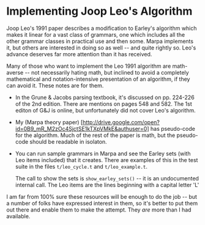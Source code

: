 # Implementing Joop Leo's Algorithm

Joop Leo's 1991 paper describes a modification to Earley's algorithm which
makes it linear for a vast class of grammars, one which includes all the
other grammar classes in practical use and then some.  Marpa implements
it, but others are interested in doing so as well -- and quite rightly so.
Leo's advance deserves far more attention than it has received.

Many of those who want to implement the Leo 1991 algorithm are math-averse
-- not necessarily hating math, but inclined to avoid a completely
mathematical and notation-intensive presentation of an algorithm, if
they can avoid it.  These notes are for them.

+  In the Grune & Jacobs parsing textbook, it's discussed on pp.
224-226 of the 2nd edition.   There are mentions on pages 548 and 582.
The 1st editon of G&J is online, but unfortunately did not cover
Leo's algorithm.

+  My (Marpa theory paper)
[http://drive.google.com/open?id=0B9_mR_M2zOc4SjctSE1kTXpVMkE&authuser=0]
has pseudo-code for the algorithm.  Much of
the rest of the paper is math, but the pseudo-code should be readable
in isolaton.

+ You can run sample grammars in Marpa and see the Earley sets
    (with Leo items included) that it creates.  There are examples of this
    in the test suite in the files `t/leo_cycle.t` and `t/leo_example.t`.

    The call to show the sets is `show_earley_sets()` -- it is an
    undocumented internal call.  The Leo  items are the lines beginning
    with a capital letter 'L'

I am far from 100% sure these resources will be enough to do the job --
but a number of folks have expressed interest in them, so it's better
to put them out there and enable them to make the attempt.
They *are* more than I had available.

